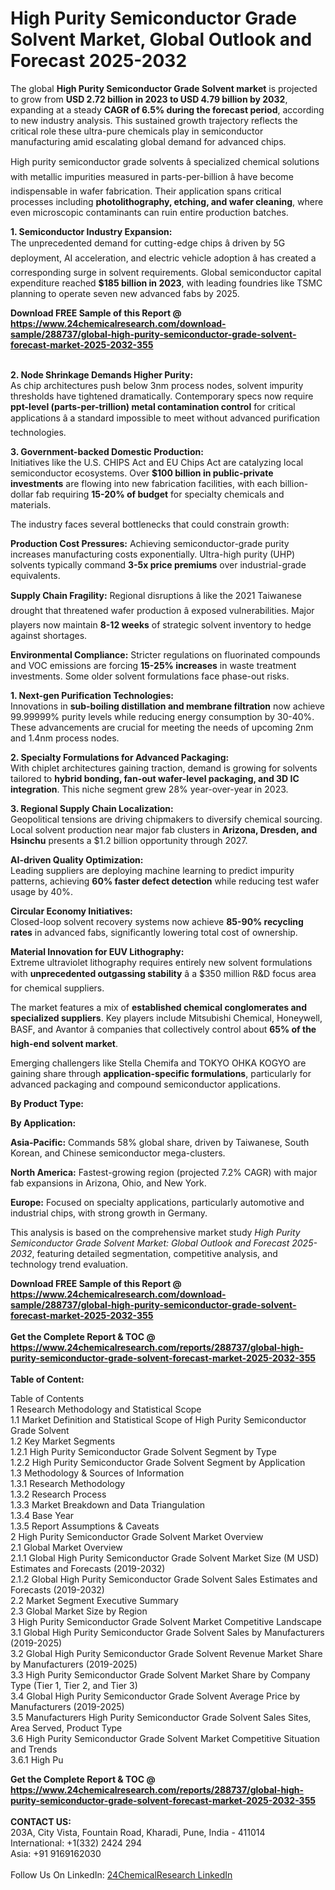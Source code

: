 <h1>High Purity Semiconductor Grade Solvent Market, Global Outlook and Forecast 2025-2032</h1><p>The global <strong>High Purity Semiconductor Grade Solvent market</strong> is projected to grow from <strong>USD 2.72 billion in 2023 to USD 4.79 billion by 2032</strong>, expanding at a steady <strong>CAGR of 6.5% during the forecast period</strong>, according to new industry analysis. This sustained growth trajectory reflects the critical role these ultra-pure chemicals play in semiconductor manufacturing amid escalating global demand for advanced chips.</p><p>High purity semiconductor grade solvents â specialized chemical solutions with metallic impurities measured in parts-per-billion â have become indispensable in wafer fabrication. Their application spans critical processes including <strong>photolithography, etching, and wafer cleaning</strong>, where even microscopic contaminants can ruin entire production batches.</p><p><strong>1. Semiconductor Industry Expansion:</strong><br>
The unprecedented demand for cutting-edge chips â driven by 5G deployment, AI acceleration, and electric vehicle adoption â has created a corresponding surge in solvent requirements. Global semiconductor capital expenditure reached <strong>$185 billion in 2023</strong>, with leading foundries like TSMC planning to operate seven new advanced fabs by 2025.</p><div><b>Download FREE Sample of this Report @ 
            <a href="https://www.24chemicalresearch.com/download-sample/288737/global-high-purity-semiconductor-grade-solvent-forecast-market-2025-2032-355">
            https://www.24chemicalresearch.com/download-sample/288737/global-high-purity-semiconductor-grade-solvent-forecast-market-2025-2032-355</a></b></div><br><p><strong>2. Node Shrinkage Demands Higher Purity:</strong><br>
As chip architectures push below 3nm process nodes, solvent impurity thresholds have tightened dramatically. Contemporary specs now require <strong>ppt-level (parts-per-trillion) metal contamination control</strong> for critical applications â a standard impossible to meet without advanced purification technologies.</p><p><strong>3. Government-backed Domestic Production:</strong><br>
Initiatives like the U.S. CHIPS Act and EU Chips Act are catalyzing local semiconductor ecosystems. Over <strong>$100 billion in public-private investments</strong> are flowing into new fabrication facilities, with each billion-dollar fab requiring <strong>15-20% of budget</strong> for specialty chemicals and materials.</p><p>The industry faces several bottlenecks that could constrain growth:</p><p><strong>Production Cost Pressures:</strong> Achieving semiconductor-grade purity increases manufacturing costs exponentially. Ultra-high purity (UHP) solvents typically command <strong>3-5x price premiums</strong> over industrial-grade equivalents.</p><p><strong>Supply Chain Fragility:</strong> Regional disruptions â like the 2021 Taiwanese drought that threatened wafer production â exposed vulnerabilities. Major players now maintain <strong>8-12 weeks</strong> of strategic solvent inventory to hedge against shortages.</p><p><strong>Environmental Compliance:</strong> Stricter regulations on fluorinated compounds and VOC emissions are forcing <strong>15-25% increases</strong> in waste treatment investments. Some older solvent formulations face phase-out risks.</p><p><strong>1. Next-gen Purification Technologies:</strong><br>
Innovations in <strong>sub-boiling distillation and membrane filtration</strong> now achieve 99.99999% purity levels while reducing energy consumption by 30-40%. These advancements are crucial for meeting the needs of upcoming 2nm and 1.4nm process nodes.</p><p><strong>2. Specialty Formulations for Advanced Packaging:</strong><br>
With chiplet architectures gaining traction, demand is growing for solvents tailored to <strong>hybrid bonding, fan-out wafer-level packaging, and 3D IC integration</strong>. This niche segment grew 28% year-over-year in 2023.</p><p><strong>3. Regional Supply Chain Localization:</strong><br>
Geopolitical tensions are driving chipmakers to diversify chemical sourcing. Local solvent production near major fab clusters in <strong>Arizona, Dresden, and Hsinchu</strong> presents a $1.2 billion opportunity through 2027.</p><p><strong>AI-driven Quality Optimization:</strong><br>
	Leading suppliers are deploying machine learning to predict impurity patterns, achieving <strong>60% faster defect detection</strong> while reducing test wafer usage by 40%.</p><p><strong>Circular Economy Initiatives:</strong><br>
	Closed-loop solvent recovery systems now achieve <strong>85-90% recycling rates</strong> in advanced fabs, significantly lowering total cost of ownership.</p><p><strong>Material Innovation for EUV Lithography:</strong><br>
	Extreme ultraviolet lithography requires entirely new solvent formulations with <strong>unprecedented outgassing stability</strong> â a $350 million R&amp;D focus area for chemical suppliers.</p><p>The market features a mix of <strong>established chemical conglomerates and specialized suppliers</strong>. Key players include Mitsubishi Chemical, Honeywell, BASF, and Avantor â companies that collectively control about <strong>65% of the high-end solvent market</strong>.</p><p>Emerging challengers like Stella Chemifa and TOKYO OHKA KOGYO are gaining share through <strong>application-specific formulations</strong>, particularly for advanced packaging and compound semiconductor applications.</p><p><strong>By Product Type:</strong></p><p><strong>By Application:</strong></p><p><strong>Asia-Pacific:</strong> Commands 58% global share, driven by Taiwanese, South Korean, and Chinese semiconductor mega-clusters.</p><p><strong>North America:</strong> Fastest-growing region (projected 7.2% CAGR) with major fab expansions in Arizona, Ohio, and New York.</p><p><strong>Europe:</strong> Focused on specialty applications, particularly automotive and industrial chips, with strong growth in Germany.</p><p>This analysis is based on the comprehensive market study <em>High Purity Semiconductor Grade Solvent Market: Global Outlook and Forecast 2025-2032</em>, featuring detailed segmentation, competitive analysis, and technology trend evaluation.</p><div><b>Download FREE Sample of this Report @ 
            <a href="https://www.24chemicalresearch.com/download-sample/288737/global-high-purity-semiconductor-grade-solvent-forecast-market-2025-2032-355">
            https://www.24chemicalresearch.com/download-sample/288737/global-high-purity-semiconductor-grade-solvent-forecast-market-2025-2032-355</a></b></div><br><div><b>Get the Complete Report & TOC @ 
            <a href="https://www.24chemicalresearch.com/reports/288737/global-high-purity-semiconductor-grade-solvent-forecast-market-2025-2032-355">
            https://www.24chemicalresearch.com/reports/288737/global-high-purity-semiconductor-grade-solvent-forecast-market-2025-2032-355</a></b></div><br>
            <b>Table of Content:</b><p>Table of Contents<br />
1 Research Methodology and Statistical Scope<br />
1.1 Market Definition and Statistical Scope of High Purity Semiconductor Grade Solvent<br />
1.2 Key Market Segments<br />
1.2.1 High Purity Semiconductor Grade Solvent Segment by Type<br />
1.2.2 High Purity Semiconductor Grade Solvent Segment by Application<br />
1.3 Methodology & Sources of Information<br />
1.3.1 Research Methodology<br />
1.3.2 Research Process<br />
1.3.3 Market Breakdown and Data Triangulation<br />
1.3.4 Base Year<br />
1.3.5 Report Assumptions & Caveats<br />
2 High Purity Semiconductor Grade Solvent Market Overview<br />
2.1 Global Market Overview<br />
2.1.1 Global High Purity Semiconductor Grade Solvent Market Size (M USD) Estimates and Forecasts (2019-2032)<br />
2.1.2 Global High Purity Semiconductor Grade Solvent Sales Estimates and Forecasts (2019-2032)<br />
2.2 Market Segment Executive Summary<br />
2.3 Global Market Size by Region<br />
3 High Purity Semiconductor Grade Solvent Market Competitive Landscape<br />
3.1 Global High Purity Semiconductor Grade Solvent Sales by Manufacturers (2019-2025)<br />
3.2 Global High Purity Semiconductor Grade Solvent Revenue Market Share by Manufacturers (2019-2025)<br />
3.3 High Purity Semiconductor Grade Solvent Market Share by Company Type (Tier 1, Tier 2, and Tier 3)<br />
3.4 Global High Purity Semiconductor Grade Solvent Average Price by Manufacturers (2019-2025)<br />
3.5 Manufacturers High Purity Semiconductor Grade Solvent Sales Sites, Area Served, Product Type<br />
3.6 High Purity Semiconductor Grade Solvent Market Competitive Situation and Trends<br />
3.6.1 High Pu</p><div><b>Get the Complete Report & TOC @ 
            <a href="https://www.24chemicalresearch.com/reports/288737/global-high-purity-semiconductor-grade-solvent-forecast-market-2025-2032-355">
            https://www.24chemicalresearch.com/reports/288737/global-high-purity-semiconductor-grade-solvent-forecast-market-2025-2032-355</a></b></div><br><b>CONTACT US:</b><br>
            203A, City Vista, Fountain Road, Kharadi, Pune, India - 411014<br>
            International: +1(332) 2424 294<br>
            Asia: +91 9169162030 <br><br>
            Follow Us On LinkedIn: <a href="https://www.linkedin.com/company/24chemicalresearch/">24ChemicalResearch LinkedIn</a>